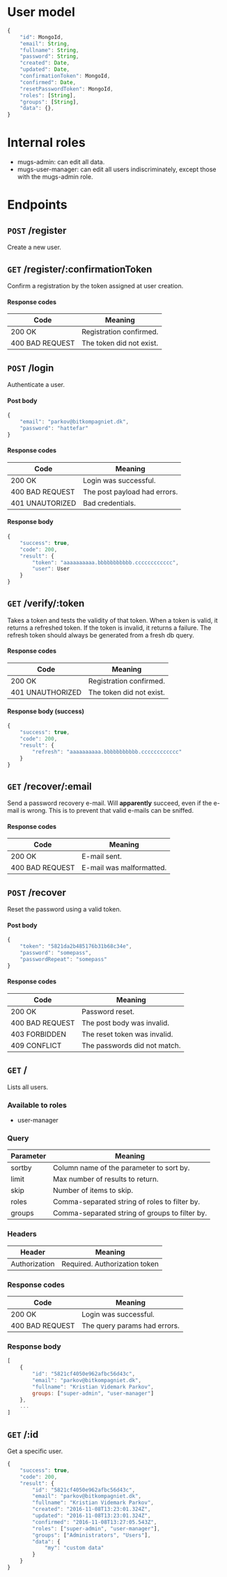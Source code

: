 # User model

```javascript
{
	"id": MongoId,
	"email": String,
	"fullname": String,
	"password": String,
	"created": Date,
	"updated": Date,
	"confirmationToken": MongoId,
	"confirmed": Date,
	"resetPasswordToken": MongoId,
	"roles": [String],
	"groups": [String],
	"data": {},
}
```

# Internal roles

- mugs-admin: can edit all data.
- mugs-user-manager: can edit all users indiscriminately, except those with the mugs-admin role.

# Endpoints

## `POST` /register

Create a new user.

## `GET` /register/:confirmationToken

Confirm a registration by the token assigned at user creation.

#### Response codes	

| Code             | Meaning                      |
|------------------|------------------------------|
| 200 OK           | Registration confirmed.      |
| 400 BAD REQUEST  | The token did not exist.     |

## `POST` /login

Authenticate a user.

#### Post body

```javascript
{
	"email": "parkov@bitkompagniet.dk",
	"password": "hattefar"
}
```

#### Response codes

| Code             | Meaning                      |
|------------------|------------------------------|
| 200 OK           | Login was successful.        |
| 400 BAD REQUEST  | The post payload had errors. |
| 401 UNAUTORIZED  | Bad credentials.             |

#### Response body

```javascript
{
	"success": true,
	"code": 200,
	"result": {
		"token": "aaaaaaaaaa.bbbbbbbbbbb.cccccccccccc",
		"user": User	
	}
}
```

## `GET` /verify/:token

Takes a token and tests the validity of that token. When a token is valid, it returns a refreshed token. If the token is invalid, it returns a failure. The refresh token should always be generated from a fresh db query.

#### Response codes

| Code             | Meaning                      |
|------------------|------------------------------|
| 200 OK           | Registration confirmed.      |
| 401 UNAUTHORIZED | The token did not exist.     |


#### Response body (success)

```javascript
{
	"success": true,
	"code": 200,
	"result": {
		"refresh": "aaaaaaaaaa.bbbbbbbbbbb.cccccccccccc"
	}
}
```

## `GET` /recover/:email

Send a password recovery e-mail. Will **apparently** succeed, even if the e-mail is wrong. This is to prevent that valid e-mails can be sniffed.

#### Response codes

| Code             | Meaning                        |
|------------------|--------------------------------|
| 200 OK           | E-mail sent.                   |
| 400 BAD REQUEST  | E-mail was malformatted.       |

## `POST` /recover

Reset the password using a valid token.

#### Post body

```javascript
{
	"token": "5821da2b485176b31b68c34e",
	"password": "somepass",
	"passwordRepeat": "somepass"
}
```

#### Response codes

| Code             | Meaning                      |
|------------------|------------------------------|
| 200 OK           | Password reset.              |
| 400 BAD REQUEST  | The post body was invalid.   |
| 403 FORBIDDEN    | The reset token was invalid. |
| 409 CONFLICT     | The passwords did not match. |

## `GET` /

Lists all users.

### Available to roles

- user-manager

### Query

| Parameter   | Meaning                                        |
|-------------|------------------------------------------------|
| sortby      | Column name of the parameter to sort by.       |
| limit       | Max number of results to return.               |
| skip        | Number of items to skip.                       |
| roles       | Comma-separated string of roles to filter by.  | 
| groups      | Comma-separated string of groups to filter by. | 

### Headers

| Header         | Meaning                                 |
|----------------|-----------------------------------------|
| Authorization  | Required. Authorization token           |

### Response codes

| Code             | Meaning                      |
|------------------|------------------------------|
| 200 OK           | Login was successful.        |
| 400 BAD REQUEST  | The query params had errors. |

### Response body

```javascript
[
	{ 
		"id": "5821cf4050e962afbc56d43c", 
		"email": "parkov@bitkompagniet.dk", 
		"fullname": "Kristian Videmark Parkov", 
		groups: ["super-admin", "user-manager"] 
	},
	...
]
```


## `GET` /:id

Get a specific user.

```javascript
{
	"success": true,
	"code": 200,
	"result": {
		"id": "5821cf4050e962afbc56d43c",
		"email": "parkov@bitkompagniet.dk",
		"fullname": "Kristian Videmark Parkov",
		"created": "2016-11-08T13:23:01.324Z",
		"updated": "2016-11-08T13:23:01.324Z",
		"confirmed": "2016-11-08T13:27:05.543Z",
		"roles": ["super-admin", "user-manager"],
		"groups": ["Administrators", "Users"],
		"data": {
			"my": "custom data"
		}
	}
}
```